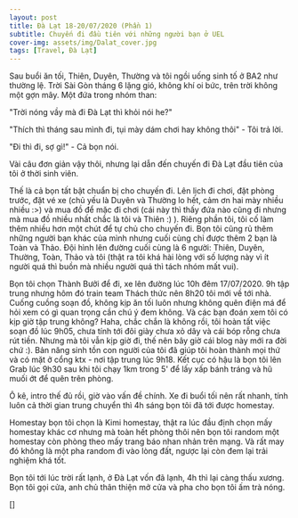 ```yaml
---
layout: post
title: Đà Lạt 18-20/07/2020 (Phần 1)
subtitle: Chuyến đi đầu tiên với những người bạn ở UEL
cover-img: assets/img/Dalat_cover.jpg
tags: [Travel, Đà Lạt]
---
```


Sau buổi ăn tối, Thiên, Duyên, Thường và tôi ngồi uống sinh tố ở BA2 như thường lệ. Trời Sài Gòn tháng 6 lặng gió, không khí oi bức, trên trời không một gợn mây. Một đứa trong nhóm than:

"Trời nóng vầy mà đi Đà Lạt thì khỏi nói he?"

"Thích thì tháng sau mình đi, tụi mày dám chơi hay không thôi" - Tôi trả lời.

"Đi thì đi, sợ gì!" - Cả bọn nói.

Vài câu đơn giản vậy thôi, nhưng lại dẫn đến chuyến đi Đà Lạt đầu tiên của tôi ở thời sinh viên.

Thế là cả bọn tất bật chuẩn bị cho chuyến đi. Lên lịch đi chơi, đặt phòng trước, đặt vé xe (chủ yếu là Duyên và Thường lo hết, cảm ơn hai mày nhiều nhiều :>) và mua đồ để mặc đi chơi (cái này thì thấy đứa nào cũng đi nhưng mà mua đồ nhiều nhất chắc là tôi và Thiên :) ). Riêng phần tôi, tôi cố làm thêm nhiều hơn một chút để tự chủ cho chuyến đi. Bọn tôi cũng rủ thêm những người bạn khác của mình nhưng cuối cùng chỉ được thêm 2 bạn là Toàn và Thảo. Đội hình lên đường cuối cùng là 6 người: Thiên, Duyên, Thường, Toàn, Thảo và tôi (thật ra tôi khá hài lòng với số lượng này vì ít người quá thì buồn mà nhiều người quá thì tách nhóm mất vui).

Bọn tôi chọn Thành Bưởi để đi, xe lên đường lúc 10h đêm 17/07/2020. 9h tập trung nhưng hôm đó train team Thách thức nên 8h20 tôi mới về tới nhà. Cuống cuồng soạn đồ, không kịp ăn tối luôn nhưng không quên điện má để hỏi xem có gì quan trọng cần chú ý đem không. Và các bạn đoán xem tôi có kịp giờ tập trung không? Haha, chắc chắn là không rồi, tôi hoàn tất việc soạn đồ lúc 9h05, chưa tính tới đôi giày chưa xỏ dây và cái bóp rỗng chưa rút tiền. Nhưng mà tôi vẫn kịp giờ đi, thế nên bây giờ cái blog này mới ra đời chứ :). Bản năng sinh tồn con người của tôi đã giúp tôi hoàn thành mọi thứ và có mặt ở cổng ktx - nơi tập trung lúc 9h18. Kết cục có hậu là bọn tôi lên Grab lúc 9h30 sau khi tôi chạy 1km trong 5' để lấy xấp bánh tráng và hũ muối ớt để quên trên phòng.

Ô kê, intro thế đủ rồi, giờ vào vấn đề chính. Xe đi buổi tối nên rất nhanh, tính luôn cả thời gian trung chuyển thì 4h sáng bọn tôi đã tới được homestay.

Homestay bọn tôi chọn là Kimi homestay, thật ra lúc đầu định chọn mấy homestay khác cơ nhưng mà toàn hết phòng thôi nên bọn tôi random một homestay còn phòng theo mấy trang báo nhan nhản trên mạng. Và rất may đó không là một pha random đi vào lòng đất, ngược lại còn đem lại trải nghiệm khá tốt.

Bọn tôi tới lúc trời rất lạnh, ở Đà Lạt vốn đã lạnh, 4h thì lại càng thấu xương. Bọn tôi gọi cửa, anh chủ thân thiện mở cửa và pha cho bọn tôi ấm trà nóng.

[]


